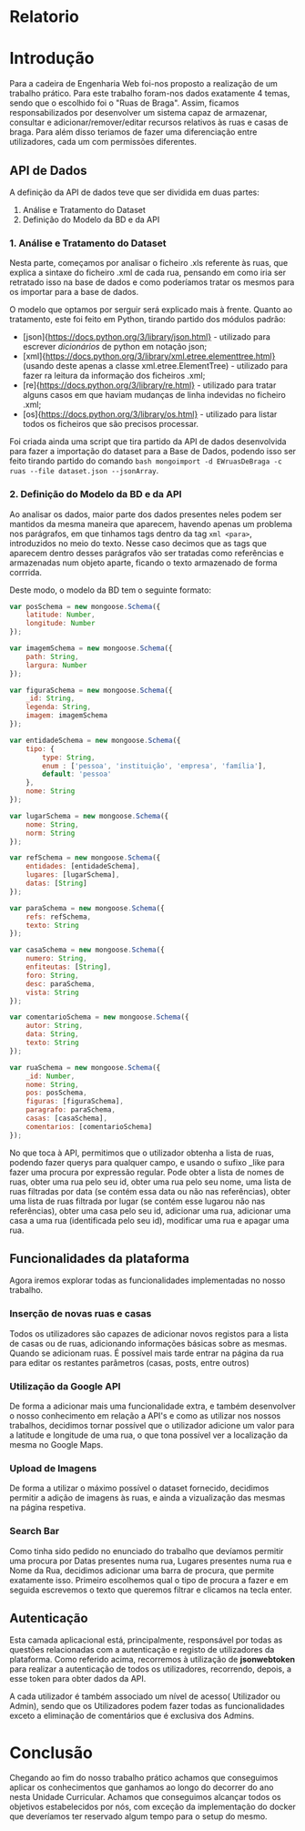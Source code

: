# Relatorio


# Introdução

Para a cadeira de Engenharia Web foi-nos proposto a realização de um trabalho prático. Para este trabalho foram-nos dados exatamente 4 temas, sendo que o escolhido foi o "Ruas de Braga". Assim, ficamos responsabilizados por desenvolver
um sistema capaz de armazenar, consultar e adicionar/remover/editar recursos relativos às ruas e casas de braga. Para além disso teriamos de fazer uma diferenciação entre utilizadores, cada um com permissões diferentes.




## API de Dados

A definição da API de dados teve que ser dividida em duas partes:

1. Análise e Tratamento do Dataset
2. Definição do Modelo da BD e da API

### 1. Análise e Tratamento do Dataset 

Nesta parte, começamos por analisar o ficheiro .xls referente às ruas, que explica a sintaxe do ficheiro .xml de cada rua, pensando em como iria ser retratado isso na base de dados e como poderíamos tratar os mesmos para os importar para a base de dados.

O modelo que optamos por serguir será explicado mais à frente. Quanto ao tratamento, este foi feito em Python, tirando partido dos módulos padrão:

* [json]{https://docs.python.org/3/library/json.html} - utilizado para escrever _dicionários_ de python em notação json;
* [xml]{https://docs.python.org/3/library/xml.etree.elementtree.html} (usando deste apenas a classe xml.etree.ElementTree) - utilizado para fazer ra leitura da informação dos ficheiros .xml;
* [re]{https://docs.python.org/3/library/re.html} - utilizado para tratar alguns casos em que haviam mudanças de linha indevidas no ficheiro .xml;
* [os]{https://docs.python.org/3/library/os.html} - utilizado para listar todos os ficheiros que são precisos processar.

Foi criada ainda uma script que tira partido da API de dados desenvolvida para fazer a importação do dataset para a Base de Dados, podendo isso ser feito tirando partido do comando `bash mongoimport -d EWruasDeBraga -c ruas --file dataset.json --jsonArray`.

### 2. Definição do Modelo da BD e da API

Ao analisar os dados, maior parte dos dados presentes neles podem ser mantidos da mesma maneira que aparecem, havendo apenas um problema nos parágrafos, em que tinhamos tags dentro da tag `xml <para>`, introduzidos no meio do texto. Nesse caso decimos que as tags que aparecem dentro desses parágrafos vão ser tratadas como referências e armazenadas num objeto aparte, ficando o texto armazenado de forma corrrida.

Deste modo, o modelo da BD tem o seguinte formato:

```js
var posSchema = new mongoose.Schema({
    latitude: Number,
    longitude: Number
});

var imagemSchema = new mongoose.Schema({
    path: String,
    largura: Number
});

var figuraSchema = new mongoose.Schema({
    _id: String,
    legenda: String,
    imagem: imagemSchema
});

var entidadeSchema = new mongoose.Schema({
    tipo: {
        type: String,
        enum : ['pessoa', 'instituição', 'empresa', 'família'],
        default: 'pessoa'
    },
    nome: String
});

var lugarSchema = new mongoose.Schema({
    nome: String,
    norm: String
});

var refSchema = new mongoose.Schema({
    entidades: [entidadeSchema],
    lugares: [lugarSchema],
    datas: [String]
});

var paraSchema = new mongoose.Schema({
    refs: refSchema,
    texto: String
});

var casaSchema = new mongoose.Schema({
    numero: String,
    enfiteutas: [String],
    foro: String,
    desc: paraSchema,
    vista: String
});

var comentarioSchema = new mongoose.Schema({
    autor: String,
    data: String,
    texto: String
});

var ruaSchema = new mongoose.Schema({
    _id: Number,
    nome: String,
    pos: posSchema, 
    figuras: [figuraSchema],
    paragrafo: paraSchema,
    casas: [casaSchema],
    comentarios: [comentarioSchema]
});
```

No que toca à API, permitimos que o utilizador obtenha a lista de ruas, podendo fazer querys para qualquer campo, e usando o sufixo _like para fazer uma procura por expressão regular. Pode obter a lista de nomes de ruas, obter uma rua pelo seu id, obter uma rua pelo seu nome, uma lista de ruas filtradas por data (se contém essa data ou não nas referências), obter uma lista de ruas filtrada por lugar (se contém esse lugarou não nas referências), obter uma casa pelo seu id, adicionar uma rua, adicionar uma casa a uma rua (identificada pelo seu id), modificar uma rua e apagar uma rua.


## Funcionalidades da plataforma 

Agora iremos explorar todas as funcionalidades implementadas no nosso trabalho.

### Inserção de novas ruas e casas

Todos os utilizadores são capazes de adicionar novos registos para a lista de casas ou de ruas, adicionando informações básicas sobre as mesmas. Quando se adicionam ruas. É possível mais tarde entrar na página da rua para editar os restantes parâmetros (casas, posts, entre outros)

### Utilização da Google API

De forma a adicionar mais uma funcionalidade extra, e também desenvolver o nosso conhecimento em relação a API's e como as utilizar nos nossos trabalhos, decidimos tornar possível que o utilizador adicione um valor para a latitude e longitude de uma rua, o que tona possível ver a localização da mesma no Google Maps.

### Upload de Imagens

De forma a utilizar o máximo possível o dataset fornecido, decidimos permitir a adição de imagens às ruas, e ainda a vizualização das mesmas na página respetiva.

### Search Bar

Como tinha sido pedido no enunciado do trabalho que devíamos permitir uma procura por Datas presentes numa rua, Lugares presentes numa rua e Nome da Rua, decidimos adicionar uma barra de procura, que permite exatamente isso. Primeiro escolhemos qual o tipo de procura a fazer e em seguida escrevemos o texto que queremos filtrar e clicamos na tecla enter.

## Autenticação

Esta camada aplicacional está, principalmente, responsável por todas as questões relacionadas com a autenticação e registo de utilizadores da plataforma. Como referido acima, recorremos à utilização de **jsonwebtoken** para realizar a autenticação de todos os utilizadores, recorrendo, depois, a esse token para obter dados da API.

A cada utilizador é também associado um nível de acesso( Utilizador ou Admin), sendo que os Utilizadores podem fazer todas as funcionalidades exceto a eliminação de comentários que é exclusiva dos Admins.


# Conclusão

Chegando ao fim do nosso trabalho prático achamos que conseguimos aplicar os conhecimentos que ganhamos ao longo do decorrer do ano nesta Unidade Curricular.
Achamos que conseguimos alcançar todos os objetivos estabelecidos por nós, com exceção da implementação do docker que deveríamos ter reservado algum tempo para o setup do mesmo.
